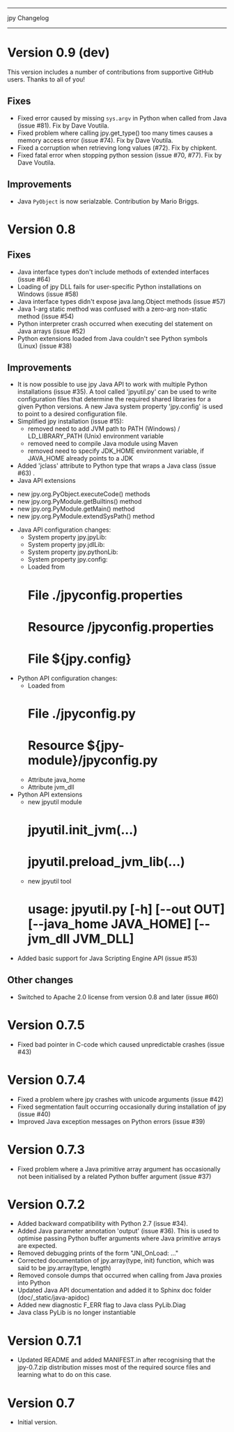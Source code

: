 *************
jpy Changelog
*************

Version 0.9 (dev)
=================

This version includes a number of contributions from supportive GitHub users. Thanks to all of you! 

Fixes
-----

* Fixed error caused by missing `sys.argv` in Python when called from Java (issue #81). Fix by Dave Voutila.
* Fixed problem where calling jpy.get_type() too many times causes a memory access error (issue #74). Fix by Dave Voutila.
* Fixed a corruption when retrieving long values (#72). Fix by chipkent. 
* Fixed fatal error when stopping python session (issue #70, #77). Fix by Dave Voutila.

Improvements
------------

* Java `PyObject` is now serialzable. Contribution by Mario Briggs. 


Version 0.8
===========

Fixes
-----

* Java interface types don't include methods of extended interfaces (issue #64)
* Loading of jpy DLL fails for user-specific Python installations on Windows (issue #58)
* Java interface types didn't expose java.lang.Object methods (issue #57)
* Java 1-arg static method was confused with a zero-arg non-static method (issue #54)
* Python interpreter crash occurred when executing del statement on Java arrays (issue #52)
* Python extensions loaded from Java couldn't see Python symbols (Linux) (issue #38)

Improvements
------------

* It is now possible to use jpy Java API to work with multiple Python installations (issue #35).
  A tool called 'jpyutil.py' can be used to write configuration files that determine the required shared libraries
  for a given Python versions.
  A new Java system property 'jpy.config' is used to point to a desired configuration file.
* Simplified jpy installation (issue #15):
  - removed need to add JVM path to PATH (Windows) / LD_LIBRARY_PATH (Unix) environment variable
  - removed need to compile Java module using Maven
  - removed need to specify JDK_HOME environment variable, if JAVA_HOME already points to a JDK
 * Added 'jclass' attribute to Python type that wraps a Java class (issue #63) .
 * Java API extensions
  - new jpy.org.PyObject.executeCode() methods
  - new jpy.org.PyModule.getBuiltins() method
  - new jpy.org.PyModule.getMain() method
  - new jpy.org.PyModule.extendSysPath() method
* Java API configuration changes:
  - System property jpy.jpyLib:
  - System property jpy.jdlLib:
  - System property jpy.pythonLib:
  - System property jpy.config:
  - Loaded from
    # File ./jpyconfig.properties
    # Resource /jpyconfig.properties
    # File ${jpy.config}
* Python API configuration changes:
  - Loaded from
    # File ./jpyconfig.py
    # Resource ${jpy-module}/jpyconfig.py
  - Attribute java_home
  - Attribute jvm_dll
* Python API extensions
  - new jpyutil module
    # jpyutil.init_jvm(...)
    # jpyutil.preload_jvm_lib(...)
  - new jpyutil tool
    # usage: jpyutil.py [-h] [--out OUT] [--java_home JAVA_HOME] [--jvm_dll JVM_DLL]
* Added basic support for Java Scripting Engine API (issue #53)

Other changes
-------------
* Switched to Apache 2.0 license from version 0.8 and later (issue #60)


Version 0.7.5
=============

* Fixed bad pointer in C-code which caused unpredictable crashes (issue #43)


Version 0.7.4
=============

* Fixed a problem where jpy crashes with unicode arguments (issue #42)
* Fixed segmentation fault occurring occasionally during installation of jpy (issue #40)
* Improved Java exception messages on Python errors (issue #39)


Version 0.7.3
=============

* Fixed problem where a Java primitive array argument has occasionally not been initialised by a
  related Python buffer argument (issue #37)


Version 0.7.2
=============

* Added backward compatibility with Python 2.7 (issue #34).
* Added Java parameter annotation 'output' (issue #36).
  This is used to optimise passing Python buffer arguments where Java primitive arrays are expected.
* Removed debugging prints of the form "JNI_OnLoad: ..."
* Corrected documentation of jpy.array(type, init) function, which was said to be jpy.array(type, length)
* Removed console dumps that occurred when calling from Java proxies into Python
* Updated Java API documentation and added it to Sphinx doc folder (doc/_static/java-apidoc)
* Added new diagnostic F_ERR flag to Java class PyLib.Diag
* Java class PyLib is no longer instantiable


Version 0.7.1
=============

* Updated README and added MANIFEST.in after recognising that the jpy-0.7.zip distribution misses most of the
  required source files and learning what to do on this case.


Version 0.7
===========

* Initial version.

